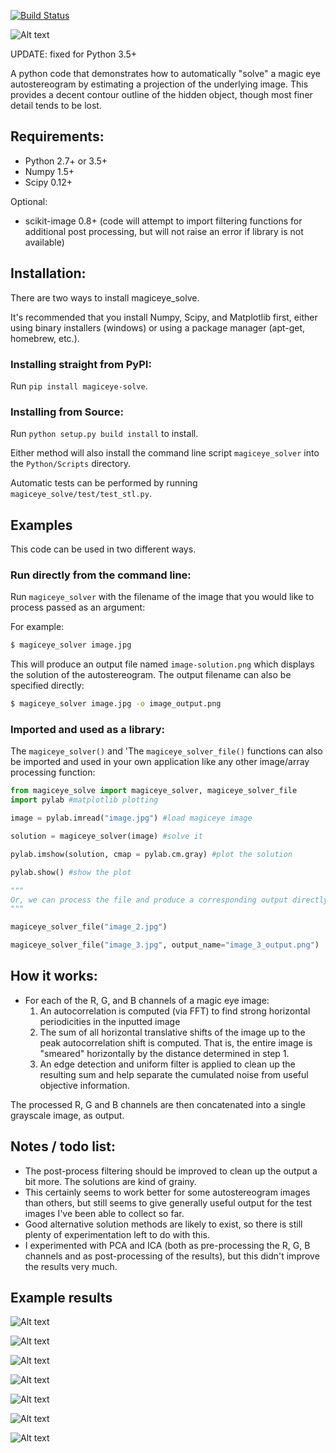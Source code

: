 [![Build Status](https://travis-ci.org/thearn/magiceye-solver.svg?branch=master)](https://travis-ci.org/thearn/magiceye-solver)

![Alt text](http://i.imgur.com/AUmpOSr.png "Example" )

UPDATE: fixed for Python 3.5+

A python code that demonstrates how to automatically "solve" a magic eye autostereogram by estimating a
projection of the underlying image. This provides a decent contour outline of the hidden object, though most finer detail
tends to be lost.

Requirements:
--------------

- Python 2.7+ or 3.5+
- Numpy 1.5+
- Scipy 0.12+

Optional:

- scikit-image 0.8+ (code will attempt to import filtering functions for additional post processing, but will not raise an error if
library is not available)

## Installation:
There are two ways to install magiceye_solve.

It's recommended that you install Numpy, Scipy, and Matplotlib first, either
using binary installers (windows) or using a package manager (apt-get,
homebrew, etc.).

### Installing straight from PyPI:
Run `pip install magiceye-solve`.

### Installing from Source:
Run `python setup.py build install` to install.

Either method will also install the
command line script `magiceye_solver` into the `Python/Scripts` directory.

Automatic tests can be performed by running `magiceye_solve/test/test_stl.py`.


## Examples

This code can be used in two different ways.
### Run directly from the command line:

Run `magiceye_solver` with the filename of the image that you would like to
process passed as an argument:

For example:
```bash
$ magiceye_solver image.jpg
```

This will produce an output file named `image-solution.png` which displays the
solution of the autostereogram.
The output filename can also be specified directly:

```bash
$ magiceye_solver image.jpg -o image_output.png
```

### Imported and used as a library:
The `magiceye_solver()` and 'The `magiceye_solver_file()` functions can also be imported and
used in your own application like any other image/array processing function:

```python
from magiceye_solve import magiceye_solver, magiceye_solver_file
import pylab #matplotlib plotting

image = pylab.imread("image.jpg") #load magiceye image

solution = magiceye_solver(image) #solve it

pylab.imshow(solution, cmap = pylab.cm.gray) #plot the solution

pylab.show() #show the plot

"""
Or, we can process the file and produce a corresponding output directly:
"""

magiceye_solver_file("image_2.jpg")

magiceye_solver_file("image_3.jpg", output_name="image_3_output.png")

```


## How it works:

- For each of the R, G, and B channels of a magic eye image:
    1. An autocorrelation is computed (via FFT) to find strong horizontal periodicities in the inputted image
    2. The sum of all horizontal translative shifts of the image up to the peak autocorrelation
    shift is computed. That is, the entire image is "smeared" horizontally by the distance determined in step 1.
    3. An edge detection and uniform filter is applied to clean up the resulting sum and help separate the cumulated noise
from useful objective information.

The processed R, G and B channels are then concatenated into a single grayscale
image, as output.

## Notes / todo list:

- The post-process filtering should be improved to clean up the output a bit more. The solutions are kind of grainy.
- This certainly seems to work better for some autostereogram images than others, but still seems to give generally
useful output for the test images I've been able to collect so far.
- Good alternative solution methods are likely to exist, so there is still plenty of
experimentation left to do with this.
- I experimented with PCA and ICA (both as pre-processing the R, G, B channels and as post-processing of the results),
but this didn't improve the results very much.

## Example results

![Alt text](http://i.imgur.com/AUmpOSr.png "Solution 1")

![Alt text](http://i.imgur.com/77qq4xY.jpg "Solution 2")

![Alt text](http://i.imgur.com/WZVGvkX.jpg "Solution 3")

![Alt text](http://i.imgur.com/3H9zeCJ.jpg "Solution 4")

![Alt text](http://i.imgur.com/Xru4K0v.jpg "Solution 5")

![Alt text](http://i.imgur.com/fAuwqXZ.jpg "Solution 6")

![Alt text](http://i.imgur.com/WmVzQdv.jpg "Solution 7")

